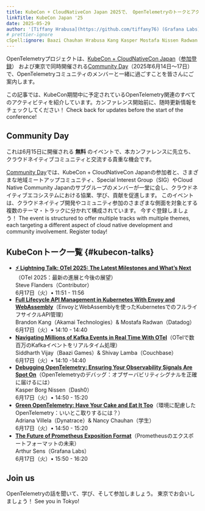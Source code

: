 ```yaml
---
title: KubeCon + CloudNativeCon Japan 2025で、 OpenTelemetryのトークとアクティビティに参加しよう
linkTitle: KubeCon Japan '25
date: 2025-05-29
author: '[Tiffany Hrabusa](https://github.com/tiffany76) (Grafana Labs)'
# prettier-ignore
cSpell:ignore: Baazi Chauhan Hrabusa Kang Kasper Mostafa Nissen Radwan Shivay Siddharth Vijay
---
```


OpenTelemetryプロジェクトは、[KubeCon + CloudNativeCon Japan][]（[参加登録][registration]）
および東京で同時開催される[Community Day][]（2025年6月14日〜17日）で、OpenTelemetryコミュニティのメンバーと一緒に過ごすことを皆さんにご案内します。

この記事では、KubeCon期間中に予定されているOpenTelemetry関連のすべてのアクティビティを紹介しています。カンファレンス開始前に、随時更新情報をチェックしてください！ Check back for updates before the start of
the conference!

## Community Day

これは6月15日に開催される **無料** のイベントで、本カンファレンスに先立ち、クラウドネイティブコミュニティと交流する貴重な機会です。

[Community Day][]では、KubeCon + CloudNativeCon Japanの参加者と、さまざまな地域ミートアップコミュニティ、Special Interest Group（SIG）やCloud Native Community Japanのサブグループのメンバーが一堂に会し、クラウドネイティブエコシステムにおける協業、学び、貢献を促進します。
このイベントは、クラウドネイティブ開発やコミュニティ参加のさまざまな側面を対象とする複数のテーマ・トラックに分かれて構成されています。
今すぐ登録しましょう！ The
event is structured to offer multiple tracks with multiple themes, each
targeting a different aspect of cloud native development and community
involvement. Register today!

## KubeConトーク一覧 {#kubecon-talks}

- **[⚡ Lightning Talk: OTel 2025: The Latest Milestones and What’s Next](https://sched.co/1yFEh)**（OTel 2025：最新の進展と今後の展望）<br>
  Steve Flanders（Contributor）<br> 6月17日（火）• 11:51 - 11:56
- **[Full Lifecycle API Management in Kubernetes With Envoy and WebAssembly](https://sched.co/1x71a)**（EnvoyとWebAssemblyを使ったKubernetesでのフルライフサイクルAPI管理）<br>
  Brandon Kang（Akamai Technologies）& Mostafa Radwan（Datadog）<br> 6月17日（火）• 14:10 - 14:40
- **[Navigating Millions of Kafka Events in Real Time With OTel](https://sched.co/1x71d)**（OTelで数百万のKafkaイベントをリアルタイム処理）<br>
  Siddharth Vijay（Baazi Games）& Shivay Lamba（Couchbase）<br> 6月17日（火）• 14:10 -14:40
- **[Debugging OpenTelemetry: Ensuring Your Observability Signals Are Spot On](https://sched.co/1x71m)**（OpenTelemetryのデバッグ：オブザーバビリティシグナルを正確に届けるには）<br>
  Kasper Borg Nissen（Dash0）<br> 6月17日（火）• 14:50 - 15:20
- **[Green OpenTelemetry: Have Your Cake and Eat It Too](https://sched.co/1x71L)**（環境に配慮したOpenTelemetry：いいとこ取りするには？）<br>
  Adriana Villela（Dynatrace）& Nancy Chauhan（学生）<br> 6月17日（火）• 14:50 - 15:20
- **[The Future of Prometheus Exposition Format](https://sched.co/1x71U)**（Prometheusのエクスポートフォーマットの未来）<br>
  Arthur Sens（Grafana Labs）<br> 6月17日（火）• 15:50 - 16:20

## Join us

OpenTelemetryの話を聞いて、学び、そして参加しましょう。
東京でお会いしましょう！ See you in Tokyo!

[KubeCon + CloudNativeCon Japan]: https://events.linuxfoundation.org/kubecon-cloudnativecon-japan//?utm_source=opentelemetry&utm_medium=all&utm_campaign=KubeCon-Japan-2025&utm_content=blog
[registration]: https://events.linuxfoundation.org/kubecon-cloudnativecon-japan/register/?utm_source=opentelemetry&utm_medium=all&utm_campaign=KubeCon-Japan-2025
[Community Day]: https://community.cncf.io/events/details/cncf-cloud-native-community-japan-presents-japan-community-day-at-kubecon-cloudnativecon-japan-2025/
